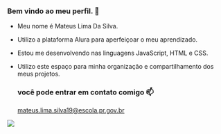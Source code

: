 ### Bem vindo ao meu perfil. 🥇

- Meu nome é Mateus Lima Da Silva.
- Utilizo a plataforma Alura para aperfeiçoar o meu aprendizado.
- Estou me desenvolvendo nas linguagens JavaScript, HTML e CSS.
- Utilizo este espaço para minha organização e compartilhamento dos meus projetos.

  ### você pode entrar em contato comigo 📫

  mateus.lima.silva19@escola.pr.gov.br
  


![](https://media.tenor.com/ACYkK9DLyg0AAAAd/coritiba-coxa.gif)
